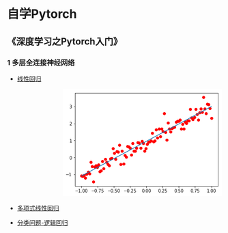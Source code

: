 # 自学Pytorch
## 《深度学习之Pytorch入门》
### 1 多层全连接神经网络
+ [线性回归](https://github.com/alfredtorres/learn_Python/blob/master/Pytorch/LinearRregression.py)
<div align="right">
<img src="https://github.com/alfredtorres/learn_Python/blob/master/Pytorch/images/linear%20regression.png" >
</div>

+ [多项式线性回归](https://github.com/alfredtorres/learn_Python/blob/master/Pytorch/PolyRregreesion.py)

+ [分类问题-逻辑回归](https://github.com/alfredtorres/learn_Python/blob/master/Pytorch/LogisticRegression.py)
